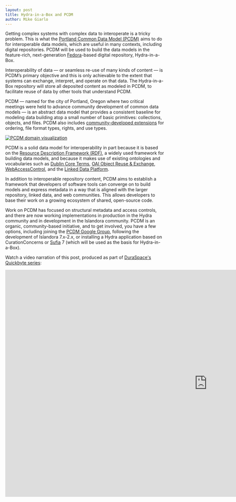 ```yaml
---
layout: post
title: Hydra-in-a-Box and PCDM
author: Mike Giarlo
---
```


Getting complex systems with complex data to interoperate is a tricky problem. This is what the [Portland Common Data Model (PCDM)](https://github.com/duraspace/pcdm/wiki) aims to do for interoperable data models, which are useful in many contexts, including digital repositories. PCDM will be used to build the data models in the feature-rich, next-generation [Fedora](http://fedorarepository.org/)-based digital repository, Hydra-in-a-Box.

Interoperability of data — or seamless re-use of many kinds of content — is PCDM’s primary objective and this is only achievable to the extent that systems can exchange, interpret, and operate on that data. The Hydra-in-a-Box repository will store all deposited content as modeled in PCDM, to facilitate reuse of data by other tools that understand PCDM.

PCDM — named for the city of Portland, Oregon where two critical meetings were held to advance community development of common data models — is an abstract data model that provides a consistent baseline for modeling data building atop a small number of basic primitives: collections, objects, and files. PCDM also includes [community-developed extensions](https://github.com/duraspace/pcdm/tree/master/pcdm-ext) for ordering, file format types, rights, and use types.

<a href="#" class="image fit"><img src="https://raw.githubusercontent.com/wiki/duraspace/pcdm/images/coll-object-file.png" alt="PCDM domain visualization"/></a>

PCDM is a solid data model for interoperability in part because it is based on the [Resource Description Framework (RDF)](http://www.w3.org/TR/2014/REC-rdf11-concepts-20140225/), a widely used framework for building data models, and because it makes use of existing ontologies and vocabularies such as [Dublin Core Terms](http://dublincore.org/documents/dcmi-terms/), [OAI Object Reuse & Exchange](https://www.openarchives.org/ore/), [WebAccessControl](http://www.w3.org/wiki/WebAccessControl), and the [Linked Data Platform](http://www.w3.org/TR/ldp/).

In addition to interoperable repository content, PCDM aims to establish a framework that developers of software tools can converge on to build models and express metadata in a way that is aligned with the larger repository, linked data, and web communities. This allows developers to base their work on a growing ecosystem of shared, open-source code.

Work on PCDM has focused on structural metadata and access controls, and there are now working implementations in production in the Hydra community and in development in the Islandora community. PCDM is an organic, community-based initiative, and to get involved, you have a few options, including joining the [PCDM Google Group](https://groups.google.com/forum/#!forum/pcdm), following the development of Islandora 7.x-2.x, or installing a Hydra application based on CurationConcerns or [Sufia](http://sufia.io/) 7 (which will be used as the basis for Hydra-in-a-Box).

Watch a video narration of this post, produced as part of [DuraSpace's Quickbyte series](http://duraspace.org/node/2787):

<div class="videoWrapper">
  <iframe width="1280" height="720" src="https://www.youtube.com/embed/IPfaiV2XrJM" frameborder="0" allowfullscreen></iframe>
</div>
